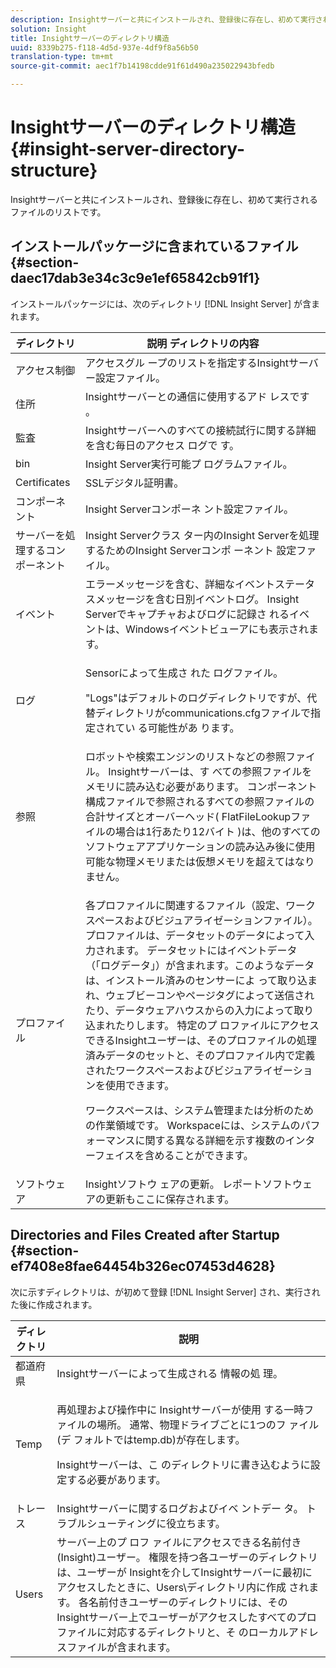 ```yaml
---
description: Insightサーバーと共にインストールされ、登録後に存在し、初めて実行されるファイルのリストです。
solution: Insight
title: Insightサーバーのディレクトリ構造
uuid: 8339b275-f118-4d5d-937e-4df9f8a56b50
translation-type: tm+mt
source-git-commit: aec1f7b14198cdde91f61d490a235022943bfedb

---
```



# Insightサーバーのディレクトリ構造{#insight-server-directory-structure}

Insightサーバーと共にインストールされ、登録後に存在し、初めて実行されるファイルのリストです。

## インストールパッケージに含まれているファイル {#section-daec17dab3e34c3c9e1ef65842cb91f1}

インストールパッケージには、次のディレクトリ [!DNL Insight Server] が含まれます。

<table id="table_CE713A3D671C453A87986E4CD4620EF3"> 
 <thead> 
  <tr> 
   <th colname="col1" class="entry"> ディレクトリ </th> 
   <th colname="col2" class="entry"> 説明 ディレクトリの内容 </th> 
  </tr> 
 </thead>
 <tbody> 
  <tr> 
   <td colname="col1"> アクセス制御 </td> 
   <td colname="col2"> <span class="keyword"> アクセスグル </span> ープのリストを指定するInsightサーバー設定ファイル。 </td> 
  </tr> 
  <tr> 
   <td colname="col1"> 住所 </td> 
   <td colname="col2"> Insightサーバーとの通信に使用するアド <span class="keyword"> レスです </span>。 </td> 
  </tr> 
  <tr> 
   <td colname="col1"> 監査 </td> 
   <td colname="col2"> Insightサーバーへのすべての接続試行に関する詳細を含む毎日のアクセス <span class="keyword"> ログで </span>す。 </td> 
  </tr> 
  <tr> 
   <td colname="col1"> bin </td> 
   <td colname="col2"> <span class="keyword"> Insight Server実行可能プ </span> ログラムファイル。 </td> 
  </tr> 
  <tr> 
   <td colname="col1"> Certificates </td> 
   <td colname="col2"> SSLデジタル証明書。 </td> 
  </tr> 
  <tr> 
   <td colname="col1"> コンポーネント </td> 
   <td colname="col2"> <span class="keyword"> Insight Serverコンポーネ </span> ント設定ファイル。 </td> 
  </tr> 
  <tr> 
   <td colname="col1"> サーバーを処理するコンポーネント </td> 
   <td colname="col2"> <span class="keyword"> Insight Serverクラス </span> ター内のInsight Serverを処理するためのInsight Serverコンポ <span class="keyword"> ーネント </span> 設定ファ <span class="keyword"></span> イル。 </td> 
  </tr> 
  <tr> 
   <td colname="col1"> イベント </td> 
   <td colname="col2"> エラーメッセージを含む、詳細なイベントステータスメッセージを含む日別イベントログ。 Insight Serverでキャプチャおよびログに記録さ <span class="keyword"> れるイベ </span> ントは、Windowsイベントビューアにも表示されます。 </td> 
  </tr> 
  <tr> 
   <td colname="col1"> ログ </td> 
   <td colname="col2"> <p>Sensorによって生成さ <span class="wintitle"> れた </span>ログファイル。 </p> <p>"Logs"はデフォルトのログディレクトリですが、代替ディレクトリがcommunications.cfgファイルで指定されてい <span class="filepath"> る可能性があ </span> ります。 </p> </td> 
  </tr> 
  <tr> 
   <td colname="col1"> 参照 </td> 
   <td colname="col2"> ロボットや検索エンジンのリストなどの参照ファイル。 <span class="keyword"> Insightサーバーは、す </span> べての参照ファイルをメモリに読み込む必要があります。 コンポーネント構成ファイルで参照されるすべての参照ファイルの合計サイズとオーバーヘッド( <span class="filepath"> FlatFileLookupファイルの場合は1行あたり12バイト </span> )は、他のすべてのソフトウェアアプリケーションの読み込み後に使用可能な物理メモリまたは仮想メモリを超えてはなりません。 </td> 
  </tr> 
  <tr> 
   <td colname="col1"> プロファイル </td> 
   <td colname="col2"> <p>各プロファイルに関連するファイル（設定、ワークスペースおよびビジュアライゼーションファイル）。 プロファイルは、データセットのデータによって入力されます。 データセットにはイベントデータ（「ログデータ」）が含まれます。このようなデータは、インストール済みのセンサーによ <span class="wintitle"> って取り込ま </span>れ、ウェブビーコンやページタグによって送信されたり、データウェアハウスからの入力によって取り込まれたりします。 <span class="keyword"> 特定のプ </span> ロファイルにアクセスできるInsightユーザーは、そのプロファイルの処理済みデータのセットと、そのプロファイル内で定義されたワークスペースおよびビジュアライゼーションを使用できます。 </p> <p>ワークスペースは、システム管理または分析のための作業領域です。 Workspaceには、システムのパフォーマンスに関する異なる詳細を示す複数のインターフェイスを含めることができます。 </p> </td> 
  </tr> 
  <tr> 
   <td colname="col1"> ソフトウェア </td> 
   <td colname="col2"> <span class="keyword"> Insightソフトウ </span> ェアの更新。 レポートソフトウェアの更新もここに保存されます。 </td> 
  </tr> 
 </tbody> 
</table>

## Directories and Files Created after Startup {#section-ef7408e8fae64454b326ec07453d4628}

次に示すディレクトリは、が初めて登録 [!DNL Insight Server] され、実行された後に作成されます。

<table id="table_89CC9F3E568044C8A0072BF0A6EDCCEF"> 
 <thead> 
  <tr> 
   <th colname="col1" class="entry"> ディレクトリ </th> 
   <th colname="col2" class="entry"> 説明 </th> 
  </tr> 
 </thead>
 <tbody> 
  <tr> 
   <td colname="col1"> 都道府県 </td> 
   <td colname="col2"> Insightサーバーによって生成される <span class="keyword"> 情報の処 </span>理。 </td> 
  </tr> 
  <tr> 
   <td colname="col1"> Temp </td> 
   <td colname="col2"> <p>再処理および操作中に <span class="keyword"> Insightサーバーが使用 </span> する一時ファイルの場所。 通常、物理ドライブごとに1つのフ <span class="filepath"> ァイル(デ </span> フォルトではtemp.db)が存在します。 </p> <p> <span class="keyword"> Insightサーバーは、こ </span> のディレクトリに書き込むように設定する必要があります。 </p> </td> 
  </tr> 
  <tr> 
   <td colname="col1"> トレース </td> 
   <td colname="col2"> Insightサーバーに関するログおよびイベ <span class="keyword"> ントデー </span>タ。 トラブルシューティングに役立ちます。 </td> 
  </tr> 
  <tr> 
   <td colname="col1"> Users </td> 
   <td colname="col2"> サーバー上のプ <span class="keyword"> ロフ </span>ァイルにアクセスできる名前付き(Insight)ユーザー。 権限を持つ各ユーザーのディレクトリは、ユーザーが <span class="keyword"> Insightを介してInsightサーバーに最初にアクセスしたときに、Users\ディレクトリ内に作成 </span> されま <span class="keyword"></span>す。 各名前付きユーザーのディレクトリには、その <span class="keyword"> Insightサーバー上でユーザーがアクセスしたすべてのプロファイルに対応するディレクトリと、そ </span> のローカルアドレスファイルが含まれます。 </td> 
  </tr> 
 </tbody> 
</table>

